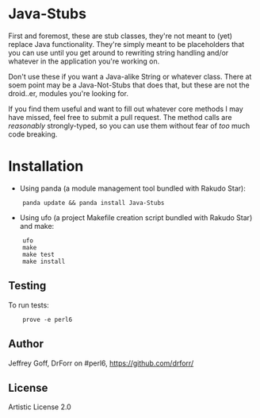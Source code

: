 Java-Stubs
=======

First and foremost, these are stub classes, they're not meant to (yet) replace Java functionality. They're simply meant to be placeholders that you can use until you get around to rewriting string handling and/or whatever in the application you're working on.

Don't use these if you want a Java-alike String or whatever class. There at soem point may be a Java-Not-Stubs that does that, but these are not the droid..er, modules you're looking for.

If you find them useful and want to fill out whatever core methods I may have missed, feel free to submit a pull request. The method calls are *reasonably* strongly-typed, so you can use them without fear of *too* much code breaking.

Installation
============

* Using panda (a module management tool bundled with Rakudo Star):

```
    panda update && panda install Java-Stubs
```

* Using ufo (a project Makefile creation script bundled with Rakudo Star) and make:

```
    ufo                    
    make
    make test
    make install
```

## Testing

To run tests:

```
    prove -e perl6
```

## Author

Jeffrey Goff, DrForr on #perl6, https://github.com/drforr/

## License

Artistic License 2.0
